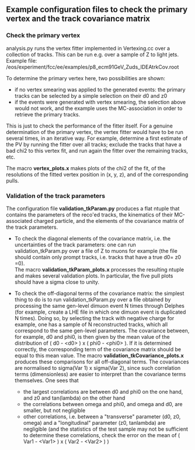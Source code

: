 ## Example configuration files to check the primary vertex and the track covariance matrix

### Check the primary  vertex

analysis.py runs the vertex fitter implemented in Vertexing.cc over a collection of tracks.
This can be run e.g. over a sample of Z to light jets.
Example file:  /eos/experiment/fcc/ee/examples/p8\_ecm91GeV\_Zuds\_IDEAtrkCov.root

To determine the primary vertex here, two possibilities are shown:

- if no vertex smearing  was applied to the generated events: the primary tracks can be selected by a simple selection on their d0 and z0
- if the events were generated with vertex smearing, the selection above would not work, and the example uses the MC-association in order to retrieve the primary tracks.

This is just to check the performance of the fitter itself. For a genuine determination of the primary vertex, the vertex fitter would 
have to be run several times, in an iterative way. For example, determine a first estimate of the PV by running the fitter over
all tracks; exclude the tracks that have a bad chi2 to this vertex fit, and run again the fitter over the remaining tracks, etc.

The macro **vertex\_plots.x** makes plots of the chi2 of the fit, of the resolutions of the fitted vertex
position in (x, y, z), and of the corresponding pulls.


### Validation of the track parameters

The configuration file **validation\_tkParam.py** produces a flat ntuple that contains the parameters of the reco'ed tracks,
the kinematics of their MC-associated charged particle, and the elements of the covariance matrix of
the track parameters.    

- To check the diagonal elements of the covariance matrix, i.e. the uncertainties of the track parameters: one can run
validation\_tkParam.py over a file of Z to muons for example (the file should contain only prompt tracks, i.e. tracks
that have a true d0= z0 =0).  
The macro **validation_tkParam_plots.x** processes the resulting ntuple and makes several validation plots. In particular,
the five pull plots should have a sigma close to unity.  

- To check the off-diagonal terms of the covariance matrix: the simplest thing to do is to run validation\_tkParam.py over a file
  obtained by processing the same gen-level dimuon event N times through Delphes (for example, create a LHE file in which
one dimuon event is duplicated N times). Doing so, by selecting the track with negative charge for example, one has
a sample of N reconstructed tracks, which all correspond to the same gen-level parameters.
The covariance between, for example, d0 and phi0, is then given by  the mean value of the distribution of
( d0 - \<d0\> ) x ( phi0 - \<phi0\> ). If it is determined correctly, the corresponding term of the covariance
matrix should be equal to this mean value.
The macro **validation_tkCovariance_plots.x** produces these comparisons for all off-diagonal terms.
The covariances are normalised to sigma(Var 1) x sigma(Var 2), since such correlation terms (dimensionless) are easier to interpret than the covariance terms
themselves.
One sees that
    - the largest correlations are between d0 and phi0 on the one hand, and z0 and tan(lambda) on the other hand
    - the correlations between omega and phi0, and omega and d0, are smaller, but not negligible
    - other correlations, i.e. between a "transverse" parameter (d0, z0, omega) and a "longitudinal" parameter (z0, tanlambda) are negligible (and the statistics of the test sample may not be sufficient to determine these correlations, check the error on the mean of ( Var1 - \<Var1\> ) x ( Var2 - \<Var2\> ) )


